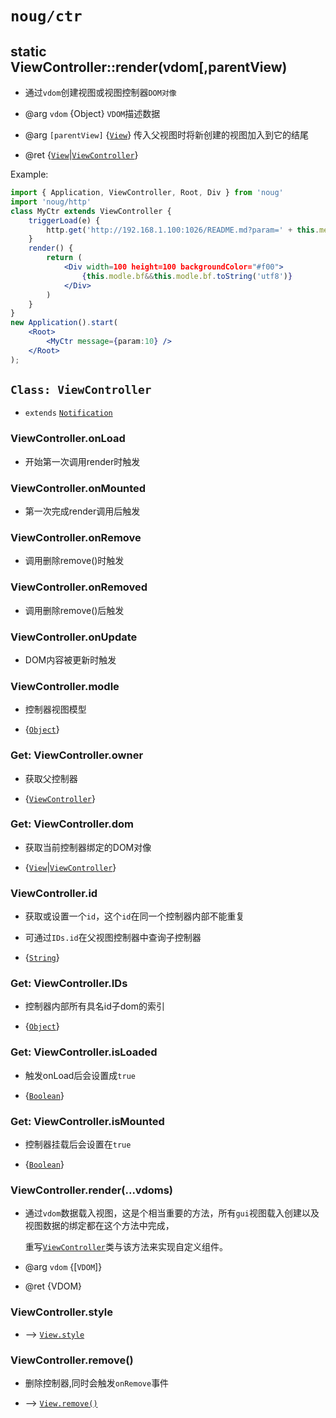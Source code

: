 # `noug/ctr`

## static ViewController::render(vdom[,parentView) 

* 通过`vdom`创建视图或视图控制器`DOM对像`

* @arg `vdom` {Object} 			`VDOM`描述数据
* @arg `[parentView]` {[`View`]} 	传入父视图时将新创建的视图加入到它的结尾
* @ret {[`View`]|[`ViewController`]}

Example:

```jsx
import { Application, ViewController, Root, Div } from 'noug'
import 'noug/http'
class MyCtr extends ViewController {
	triggerLoad(e) {
		http.get('http://192.168.1.100:1026/README.md?param=' + this.message.param, bf=>(this.modle = {bf}));
	}
	render() {
		return (
			<Div width=100 height=100 backgroundColor="#f00">
				{this.modle.bf&&this.modle.bf.toString('utf8')}
			</Div>
		)
	}
}
new Application().start(
	<Root>
		<MyCtr message={param:10} />
	</Root>
);
```

## `Class: ViewController`
* `extends` [`Notification`]

### ViewController.onLoad

* 开始第一次调用render时触发

### ViewController.onMounted

* 第一次完成render调用后触发

### ViewController.onRemove

* 调用删除remove()时触发

### ViewController.onRemoved

* 调用删除remove()后触发

### ViewController.onUpdate

* DOM内容被更新时触发

### ViewController.modle 

* 控制器视图模型

* {[`Object`]}

### Get: ViewController.owner 

* 获取父控制器

* {[`ViewController`]}

### Get: ViewController.dom 

* 获取当前控制器绑定的DOM对像

* {[`View`]|[`ViewController`]}

### ViewController.id 

* 获取或设置一个`id`，这个`id`在同一个控制器内部不能重复

* 可通过`IDs.id`在父视图控制器中查询子控制器

* {[`String`]}

### Get: ViewController.IDs

* 控制器内部所有具名id子dom的索引

* {[`Object`]}

### Get: ViewController.isLoaded

* 触发onLoad后会设置成`true`

* {[`Boolean`]}

### Get: ViewController.isMounted

* 控制器挂载后会设置在`true`

* {[`Boolean`]}

### ViewController.render(...vdoms)

* 通过`vdom`数据载入视图，这是个相当重要的方法，所有`gui`视图载入创建以及视图数据的绑定都在这个方法中完成，

	重写[`ViewController`]类与该方法来实现自定义组件。

* @arg `vdom` {[`VDOM`]}

* @ret {VDOM}

### ViewController.style
* --> [`View.style`]

### ViewController.remove()

* 删除控制器,同时会触发`onRemove`事件

* --> [`View.remove()`]


[`Class`]: https://developer.mozilla.org/en-US/docs/Web/JavaScript/Reference/Classes
[`Object`]: https://developer.mozilla.org/en-US/docs/Web/JavaScript/Reference/Global_Objects/Object
[`Array`]: https://developer.mozilla.org/en-US/docs/Web/JavaScript/Reference/Global_Objects/Array
[`Function`]: https://developer.mozilla.org/en-US/docs/Web/JavaScript/Reference/Global_Objects/Function
[`Date`]: https://developer.mozilla.org/en-US/docs/Web/JavaScript/Reference/Global_Objects/Date
[`RegExp`]: https://developer.mozilla.org/en-US/docs/Web/JavaScript/Reference/Global_Objects/RegExp
[`ArrayBuffer`]: https://developer.mozilla.org/en-US/docs/Web/JavaScript/Reference/Global_Objects/ArrayBuffer
[`TypedArray`]: https://developer.mozilla.org/en-US/docs/Web/JavaScript/Reference/Global_Objects/TypedArray
[`String`]: https://developer.mozilla.org/en-US/docs/Web/JavaScript/Reference/Global_Objects/String
[`Number`]: https://developer.mozilla.org/en-US/docs/Web/JavaScript/Reference/Global_Objects/Number
[`Boolean`]: https://developer.mozilla.org/en-US/docs/Web/JavaScript/Reference/Global_Objects/Boolean
[`null`]: https://developer.mozilla.org/en-US/docs/Web/JavaScript/Reference/Global_Objects/null
[`undefined`]: https://developer.mozilla.org/en-US/docs/Web/JavaScript/Reference/Global_Objects/undefined

[`int`]: native_types.md#int
[`uint`]: native_types.md#uint
[`int16`]: native_types.md#int16
[`uint16`]: native_types.md#uint16
[`int64`]: native_types.md#int64
[`uint64`]: native_types.md#uint64
[`float`]: native_types.md#float
[`double`]: native_types.md#double
[`bool`]: native_types.md#bool

[`View`]: noug.md#class-view
[`ViewController`]: ctr.md#class-viewcontroller
[`Notification`]: event.md#class-notification
[`View.action`]: noug.md#get-view-action
[`View.style`]: noug.md#view-style
[`View.visible`]: noug.md#view-visible
[`View.receive`]: noug.md#view-receive
[`View.class`]: noug.md#get-view-class
[`View.transition()`]: noug.md#view-transition-style-delay-cb-
[`View.show()`]: noug.md#view-show-
[`View.hide()`]: noug.md#view-hide-
[`View.addClass()`]: noug.md#view-addClass-name-
[`View.removeClass()`]: noug.md#view-removeclass-name-
[`View.toggleClass()`]: noug.md#view-toggleclass-name-
[`View.remove()`]: noug.md#view-remove-
